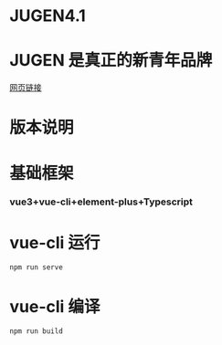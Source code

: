 # JUGEN4.1
# JUGEN 是真正的新青年品牌
[网页链接]()
# 版本说明
### 
# 基础框架
### vue3+vue-cli+element-plus+Typescript
# vue-cli 运行
```
npm run serve
```
# vue-cli 编译
```
npm run build
```
